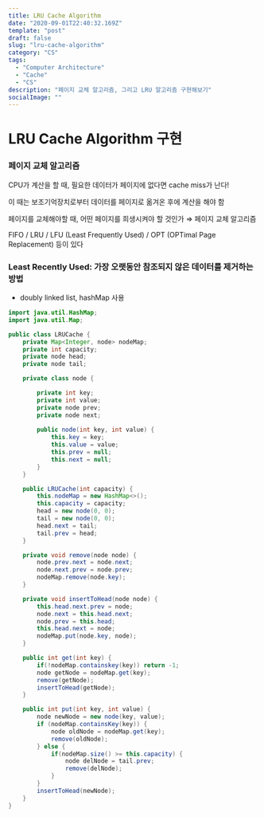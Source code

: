 ```yaml
---
title: LRU Cache Algorithm
date: "2020-09-01T22:40:32.169Z"
template: "post"
draft: false
slug: "lru-cache-algorithm"
category: "CS"
tags:
  - "Computer Architecture"
  - "Cache"
  - "CS"
description: "페이지 교체 알고리즘, 그리고 LRU 알고리즘 구현해보기"
socialImage: ""
---
```


# LRU Cache Algorithm 구현

### 페이지 교체 알고리즘

CPU가 계산을 할 때, 필요한 데이터가 페이지에 없다면 cache miss가 난다!

이 때는 보조기억장치로부터 데이터를 페이지로 옮겨온 후에 계산을 해야 함

페이지를 교체해야할 때, 어떤 페이지를 희생시켜야 할 것인가 ⇒ 페이지 교체 알고리즘

FIFO / LRU / LFU (Least Frequently Used) / OPT (OPTimal Page Replacement) 등이 있다 


### Least Recently Used: 가장 오랫동안 참조되지 않은 데이터를 제거하는 방법

- doubly linked list, hashMap 사용

```java
import java.util.HashMap;
import java.util.Map;

public class LRUCache {
	private Map<Integer, node> nodeMap;
	private int capacity;
	private node head;
	private node tail;

	private class node {

		private int key;
		private int value;
		private node prev;
		private node next;
		
		public node(int key, int value) {
			this.key = key;
			this.value = value;
			this.prev = null;
			this.next = null;
		}
	}

	public LRUCache(int capacity) {
		this.nodeMap = new HashMap<>();
		this.capacity = capacity;
		head = new node(0, 0);
		tail = new node(0, 0);
		head.next = tail;
		tail.prev = head;
	}

	private void remove(node node) {
		node.prev.next = node.next;
		node.next.prev = node.prev;
		nodeMap.remove(node.key);
	}

	private void insertToHead(node node) {
		this.head.next.prev = node;
		node.next = this.head.next;
		node.prev = this.head;
		this.head.next = node;
		nodeMap.put(node.key, node);
	}

	public int get(int key) {
		if(!nodeMap.containskey(key)) return -1;
		node getNode = nodeMap.get(key);
		remove(getNode);
		insertToHead(getNode);
	}

	public int put(int key, int value) {
		node newNode = new node(key, value);
		if (nodeMap.containsKey(key)) {
			node oldNode = nodeMap.get(key);
			remove(oldNode);
		} else {
			if(nodeMap.size() >= this.capacity) {
				node delNode = tail.prev;
				remove(delNode);
			}
		}
		insertToHead(newNode);
	}
}
```